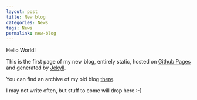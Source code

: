 ```yaml
---
layout: post
title: New blog
categories: News
tags: News
permalink: new-blog
---
```


Hello World!

This is the first page of my new blog, entirely static, hosted on [Github Pages](https://pages.github.com/) and generated by [Jekyll](https://jekyllrb.com/).

You can find an archive of my old blog [there](https://phocean.github.io/blog-archive/index.html).

I may not write often, but stuff to come will drop here :-)
